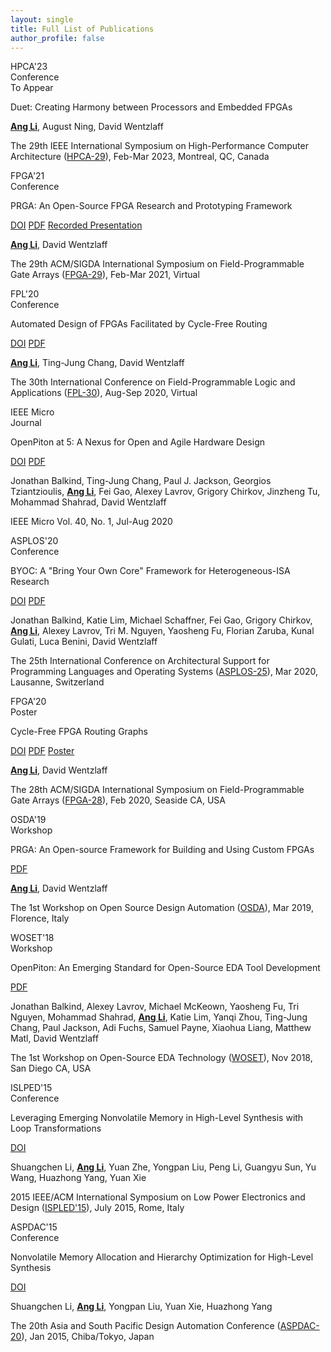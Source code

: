 ```yaml
---
layout: single
title: Full List of Publications
author_profile: false
---
```


<div class="pub">
  <div class="conf">
    <span>HPCA'23</span>
    <br/><span class="doctype">Conference</span>
    <br/><span class="doctype">To Appear</span>
  </div>
  <div class="pub-info">
    <p class="title">Duet: Creating Harmony between Processors and Embedded FPGAs</p>
    <p class="authors"><b><u>Ang Li</u></b>, August Ning, David Wentzlaff</p>
    <p class="venue">The 29th IEEE International Symposium on High-Performance Computer Architecture (<a href="https://hpca-conf.org/2023/">HPCA-29</a>), Feb-Mar 2023, Montreal, QC, Canada</p>
  </div>

  <div class="conf">
    <span>FPGA'21</span>
    <br/><span class="doctype">Conference</span>
  </div>
  <div class="pub-info">
    <p class="title">PRGA: An Open-Source FPGA Research and Prototyping Framework</p>
    <p class="links">
      <a class="link" href="https://doi.org/10.1145/3431920.3439294"><i class="ai ai-doi"></i> DOI</a>
      <a class="link" href="http://parallel.princeton.edu/papers/FPGA21-Li.pdf"><i class="far fa-file-pdf"></i> PDF</a>
      <a class="link" href="https://dl.acm.org/doi/10.1145/3431920.3439294#"><i class="far fa-file-video"></i> Recorded Presentation</a>
    </p>
    <p class="authors"><b><u>Ang Li</u></b>, David Wentzlaff</p>
    <p class="venue">The 29th ACM/SIGDA International Symposium on Field-Programmable Gate Arrays (<a href="https://www.isfpga.org/past/fpga2021/">FPGA-29</a>), Feb-Mar 2021, Virtual</p>
  </div>

  <div class="conf">
    <span>FPL'20</span>
    <br/><span class="doctype">Conference</span>
  </div>
  <div class="pub-info">
    <p class="title">Automated Design of FPGAs Facilitated by Cycle-Free Routing</p>
    <p class="links">
      <a class="link" href="https://doi.org/10.1109/FPL50879.2020.00042"><i class="ai ai-doi"></i> DOI</a>
      <a class="link" href="http://parallel.princeton.edu/papers/FPL20-Li.pdf"><i class="far fa-file-pdf"></i> PDF</a>
    </p>
    <p class="authors"><b><u>Ang Li</u></b>, Ting-Jung Chang, David Wentzlaff</p>
    <p class="venue">The 30th International Conference on Field-Programmable Logic and Applications (<a href="https://www.fpl2020.org/">FPL-30</a>), Aug-Sep 2020, Virtual</p>
  </div>

  <div class="conf">
    <span>IEEE Micro</span>
    <br/><span class="doctype">Journal</span>
  </div>
  <div class="pub-info">
    <p class="title">OpenPiton at 5: A Nexus for Open and Agile Hardware Design</p>
    <p class="links">
      <a class="link" href="https://doi.org/10.1109/MM.2020.2997706"><i class="ai ai-doi"></i> DOI</a>
      <a class="link" href="http://parallel.princeton.edu/papers/ieee20-balkind.pdf"><i class="far fa-file-pdf"></i> PDF</a>
    </p>
    <p class="authors">Jonathan Balkind, Ting-Jung Chang, Paul J. Jackson, Georgios Tziantzioulis, <b><u>Ang Li</u></b>, Fei Gao, Alexey Lavrov, Grigory Chirkov, Jinzheng Tu, Mohammad Shahrad, David Wentzlaff</p>
    <p class="venue">IEEE Micro Vol. 40, No. 1, Jul-Aug 2020</p>
  </div>

  <div class="conf">
    <span>ASPLOS'20</span>
    <br/><span class="doctype">Conference</span>
  </div>
  <div class="pub-info">
    <p class="title">BYOC: A "Bring Your Own Core" Framework for Heterogeneous-ISA Research</p>
    <p class="links">
      <a class="link" href="https://doi.org/10.1145/3373376.3378479"><i class="ai ai-doi"></i> DOI</a>
      <a class="link" href="http://parallel.princeton.edu/papers/aspl20-balkind.pdf"><i class="far fa-file-pdf"></i> PDF</a>
    </p>
    <p class="authors">Jonathan Balkind, Katie Lim, Michael Schaffner, Fei Gao, Grigory Chirkov, <b><u>Ang Li</u></b>, Alexey Lavrov, Tri M. Nguyen, Yaosheng Fu, Florian Zaruba, Kunal Gulati, Luca Benini, David Wentzlaff</p>
    <p class="venue">The 25th International Conference on Architectural Support for Programming Languages and Operating Systems (<a href="https://asplos-conference.org/2020/">ASPLOS-25</a>), Mar 2020, Lausanne, Switzerland</p>
  </div>

  <div class="conf">
    <span>FPGA'20</span>
    <br/><span class="doctype">Poster</span>
  </div>
  <div class="pub-info">
    <p class="title">Cycle-Free FPGA Routing Graphs</p>
    <p class="links">
      <a class="link" href="https://doi.org/10.1145/3373087.3375354"><i class="ai ai-doi"></i> DOI</a>
      <a class="link" href="/assets/pdfs/fpga20.pdf"><i class="far fa-file-pdf"></i> PDF</a>
      <a class="link" href="/assets/pdfs/fpga20_poster.pdf"><i class="far fa-file-pdf"></i> Poster</a>
    </p>
    <p class="authors"><b><u>Ang Li</u></b>, David Wentzlaff</p>
    <p class="venue">The 28th ACM/SIGDA International Symposium on Field-Programmable Gate Arrays (<a href="https://www.isfpga.org/past/fpga2020/">FPGA-28</a>), Feb 2020, Seaside CA, USA</p>
  </div>

  <div class="conf">
    <span>OSDA'19</span>
    <br/><span class="doctype">Workshop</span>
  </div>
  <div class="pub-info">
    <p class="title">PRGA: An Open-source Framework for Building and Using Custom FPGAs</p>
    <p class="links">
      <a class="link" href="/assets/pdfs/osda19.pdf"><i class="far fa-file-pdf"></i> PDF</a>
    </p>
    <p class="authors"><b><u>Ang Li</u></b>, David Wentzlaff</p>
    <p class="venue">The 1st Workshop on Open Source Design Automation (<a href="https://osda.gitlab.io/">OSDA</a>), Mar 2019, Florence, Italy</p>
  </div>

  <div class="conf">
    <span>WOSET'18</span>
    <br/><span class="doctype">Workshop</span>
  </div>
  <div class="pub-info">
    <p class="title">OpenPiton: An Emerging Standard for Open-Source EDA Tool Development</p>
    <p class="links">
      <a class="link" href="http://parallel.princeton.edu/papers/woset18-openpiton.pdf"><i class="far fa-file-pdf"></i> PDF</a>
    </p>
    <p class="authors">Jonathan Balkind, Alexey Lavrov, Michael McKeown, Yaosheng Fu, Tri Nguyen, Mohammad Shahrad, <b><u>Ang Li</u></b>, Katie Lim, Yanqi Zhou, Ting-Jung Chang, Paul Jackson, Adi Fuchs, Samuel Payne, Xiaohua Liang, Matthew Matl, David Wentzlaff</p>
    <p class="venue">The 1st Workshop on Open-Source EDA Technology (<a href="https://woset-workshop.github.io/WOSET2018.html">WOSET</a>), Nov 2018, San Diego CA, USA</p>
  </div>

  <div class="conf">
    <span>ISLPED'15</span>
    <br/><span class="doctype">Conference</span>
  </div>
  <div class="pub-info">
    <p class="title">Leveraging Emerging Nonvolatile Memory in High-Level Synthesis with Loop Transformations</p>
    <p class="links">
      <a class="link" href="https://doi.org/10.1109/ISLPED.2015.7273491"><i class="ai ai-doi"></i> DOI</a>
    </p>
    <p class="authors">Shuangchen Li, <b><u>Ang Li</u></b>, Yuan Zhe, Yongpan Liu, Peng Li, Guangyu Sun, Yu Wang, Huazhong Yang, Yuan Xie</p>
    <p class="venue">2015 IEEE/ACM International Symposium on Low Power Electronics and Design (<a href="http://islped.org/2015/">ISPLED'15</a>), July 2015, Rome, Italy</p>
  </div>

  <div class="conf">
    <span>ASPDAC'15</span>
    <br/><span class="doctype">Conference</span>
  </div>
  <div class="pub-info">
    <p class="title">Nonvolatile Memory Allocation and Hierarchy Optimization for High-Level Synthesis</p>
    <p class="links">
      <a class="link" href="https://doi.org/10.1109/ASPDAC.2015.7058999"><i class="ai ai-doi"></i> DOI</a>
    </p>
    <p class="authors">Shuangchen Li, <b><u>Ang Li</u></b>, Yongpan Liu, Yuan Xie, Huazhong Yang</p>
    <p class="venue">The 20th Asia and South Pacific Design Automation Conference (<a href="https://www.aspdac.com/aspdac2015/">ASPDAC-20</a>), Jan 2015, Chiba/Tokyo, Japan</p>
  </div>

</div>

